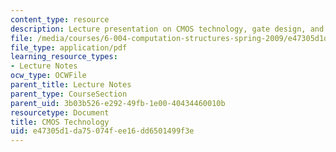 ```yaml
---
content_type: resource
description: Lecture presentation on CMOS technology, gate design, and timing.
file: /media/courses/6-004-computation-structures-spring-2009/e47305d1da75074fee16dd6501499f3e_MIT6_004s09_lec03.pdf
file_type: application/pdf
learning_resource_types:
- Lecture Notes
ocw_type: OCWFile
parent_title: Lecture Notes
parent_type: CourseSection
parent_uid: 3b03b526-e292-49fb-1e00-40434460010b
resourcetype: Document
title: CMOS Technology
uid: e47305d1-da75-074f-ee16-dd6501499f3e
---
```

